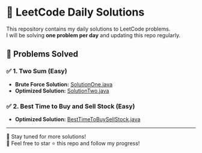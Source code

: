 # 🚀 LeetCode Daily Solutions

This repository contains my daily solutions to LeetCode problems.  
I will be solving **one problem per day** and updating this repo regularly.  

## 📌 Problems Solved  

### ✅ 1. Two Sum (Easy)
- **Brute Force Solution:** [SolutionOne.java](SolutionOne.java)
- **Optimized Solution:** [SolutionTwo.java](SolutionTwo.java)

### ✅ 2. Best Time to Buy and Sell Stock (Easy)
- **Optimized Solution:** [BestTimeToBuySellStock.java](BestTimeToBuySellStock.java)  
---

🔹 Stay tuned for more solutions!  
🔹 Feel free to star ⭐ this repo and follow my progress!  
